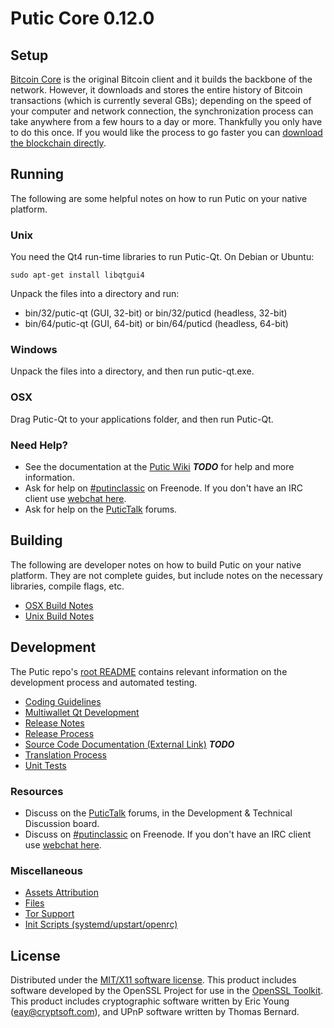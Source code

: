 Putic Core 0.12.0
=====================

Setup
---------------------
[Bitcoin Core](http://bitcoin.org/en/download) is the original Bitcoin client and it builds the backbone of the network. However, it downloads and stores the entire history of Bitcoin transactions (which is currently several GBs); depending on the speed of your computer and network connection, the synchronization process can take anywhere from a few hours to a day or more. Thankfully you only have to do this once. If you would like the process to go faster you can [download the blockchain directly](bootstrap.md).

Running
---------------------
The following are some helpful notes on how to run Putic on your native platform.

### Unix

You need the Qt4 run-time libraries to run Putic-Qt. On Debian or Ubuntu:

	sudo apt-get install libqtgui4

Unpack the files into a directory and run:

- bin/32/putic-qt (GUI, 32-bit) or bin/32/puticd (headless, 32-bit)
- bin/64/putic-qt (GUI, 64-bit) or bin/64/puticd (headless, 64-bit)



### Windows

Unpack the files into a directory, and then run putic-qt.exe.

### OSX

Drag Putic-Qt to your applications folder, and then run Putic-Qt.

### Need Help?

* See the documentation at the [Putic Wiki](https://en.bitcoin.it/wiki/Main_Page) ***TODO***
for help and more information.
* Ask for help on [#putinclassic](http://webchat.freenode.net?channels=putinclassic) on Freenode. If you don't have an IRC client use [webchat here](http://webchat.freenode.net?channels=putinclassic).
* Ask for help on the [PuticTalk](https://putictalk.org/) forums.

Building
---------------------
The following are developer notes on how to build Putic on your native platform. They are not complete guides, but include notes on the necessary libraries, compile flags, etc.

- [OSX Build Notes](build-osx.md)
- [Unix Build Notes](build-unix.md)

Development
---------------------
The Putic repo's [root README](https://github.com/putinclassic/putic/blob/master/README.md) contains relevant information on the development process and automated testing.

- [Coding Guidelines](coding.md)
- [Multiwallet Qt Development](multiwallet-qt.md)
- [Release Notes](release-notes.md)
- [Release Process](release-process.md)
- [Source Code Documentation (External Link)](https://dev.visucore.com/bitcoin/doxygen/) ***TODO***
- [Translation Process](translation_process.md)
- [Unit Tests](unit-tests.md)

### Resources
* Discuss on the [PuticTalk](https://putictalk.org/) forums, in the Development & Technical Discussion board.
* Discuss on [#putinclassic](http://webchat.freenode.net/?channels=putinclassic) on Freenode. If you don't have an IRC client use [webchat here](http://webchat.freenode.net/?channels=putinclassic).

### Miscellaneous
- [Assets Attribution](assets-attribution.md)
- [Files](files.md)
- [Tor Support](tor.md)
- [Init Scripts (systemd/upstart/openrc)](init.md)

License
---------------------
Distributed under the [MIT/X11 software license](http://www.opensource.org/licenses/mit-license.php).
This product includes software developed by the OpenSSL Project for use in the [OpenSSL Toolkit](https://www.openssl.org/). This product includes
cryptographic software written by Eric Young ([eay@cryptsoft.com](mailto:eay@cryptsoft.com)), and UPnP software written by Thomas Bernard.

